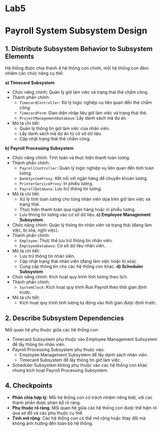 # Lab5

# Payroll System Subsystem Design
## 1. Distribute Subsystem Behavior to Subsystem Elements
Hệ thống được chia thành 4 hệ thống con chính, mỗi hệ thống con đảm nhiệm các chức năng cụ thể:

**a) Timecard Subsystem**
- Chức năng chính: Quản lý giờ làm việc và trạng thái thẻ chấm công.
- Thành phần chính:
  - `TimecardController`: Xử lý logic nghiệp vụ liên quan đến thẻ chấm công.
  - `TimecardForm`: Giao diện nhập liệu giờ làm việc và trạng thái thẻ.
  - `ProjectManagementDatabase`: Lấy danh sách mã dự án.
- Mô tả chi tiết:
  - Quản lý thông tin giờ làm việc của nhân viên.
  - Lấy danh sách mã dự án từ cơ sở dữ liệu.
  - Cập nhật trạng thái thẻ chấm công.
    
**b) Payroll Processing Subsystem**
- Chức năng chính: Tính toán và thực hiện thanh toán lương.
- Thành phần chính:
  - `PayrollController`: Quản lý logic nghiệp vụ liên quan đến tính toán lương.
  - `BankSystemProxy`: Kết nối với ngân hàng để chuyển khoản lương.
  - `PrinterServiceProxy`: In phiếu lương.
  - `PayrollDatabase`: Lưu trữ thông tin lương.
- Mô tả chi tiết: 
  - Xử lý tính toán lương cho từng nhân viên dựa trên giờ làm việc và trạng thái.
  - Thực hiện thanh toán qua ngân hàng hoặc in phiếu lương.
  - Lưu thông tin lương vào cơ sở dữ liệu.
**c) Employee Management Subsystem**
- Chức năng chính: Quản lý thông tin nhân viên và trạng thái (đang làm việc, bị xóa, nghỉ việc).
- Thành phần chính:
  - `Employee`: Thực thể lưu trữ thông tin nhân viên.
  - `EmployeeDatabase`: Cơ sở dữ liệu nhân viên.
- Mô tả chi tiết:
  - Lưu trữ thông tin nhân viên.
  - Cập nhật trạng thái nhân viên (đang làm việc hoặc bị xóa).
  - Cung cấp thông tin cho các hệ thống con khác.
**d) Scheduler Subsystem**
- Chức năng chính: Kích hoạt quy trình tính lương theo lịch.
- Thành phần chính:
  - `SystemClock`: Kích hoạt quy trình Run Payroll theo thời gian định trước.
- Mô tả chi tiết:
  - Kích hoạt quy trình tính lương tự động vào thời gian được định trước.

## 2. Describe Subsystem Dependencies
Mối quan hệ phụ thuộc giữa các hệ thống con:
- Timecard Subsystem phụ thuộc vào Employee Management Subsystem để lấy thông tin nhân viên.
- Payroll Processing Subsystem phụ thuộc vào:
  - Employee Management Subsystem để lấy danh sách nhân viên.
  - Timecard Subsystem để lấy thông tin giờ làm việc.
- Scheduler Subsystem không phụ thuộc vào các hệ thống con khác nhưng kích hoạt Payroll Processing Subsystem.
## 4. Checkpoints
- **Phân chia hợp lý**: Mỗi hệ thống con có trách nhiệm riêng biệt, với các thành phần được phân bổ rõ ràng.
- **Phụ thuộc rõ ràng**: Mối quan hệ giữa các hệ thống con được thể hiện rõ qua sơ đồ và các phụ thuộc cụ thể.
- **Tính mở rộng**: Các hệ thống con có thể mở rộng hoặc thay đổi mà không ảnh hưởng đến toàn bộ hệ thống.

